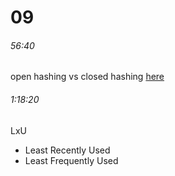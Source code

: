 # 09


###### 56:40
open hashing vs closed hashing
[here](https://www.cs.usfca.edu/~galles/visualization/ClosedHash.html)


###### 1:18:20
LxU
- Least Recently Used
- Least Frequently Used
